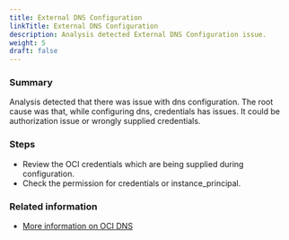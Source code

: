 ```yaml
---
title: External DNS Configuration
linkTitle: External DNS Configuration
description: Analysis detected External DNS Configuration issue. 
weight: 5
draft: false
---
```


### Summary
Analysis detected that there was issue with dns configuration.
The root cause was that, while configuring dns, credentials has issues. It could be authorization issue or wrongly supplied credentials.
### Steps
* Review the OCI credentials which are being supplied during configuration.
* Check the permission for credentials or instance_principal.

### Related information
* [More information on OCI DNS](https://docs.oracle.com/en-us/iaas/Content/DNS/Concepts/dnszonemanagement.htm)

